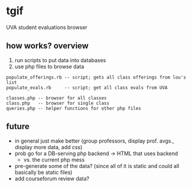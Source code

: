 # tgif
UVA student evaluations browser

## how works? overview
1. run scripts to put data into databases
2. use php files to browse data

```
populate_offerings.rb -- script; gets all class offerings from lou's list
populate_evals.rb     -- script; get all class evals from UVA

classes.php -- browser for all classes
class.php   -- browser for single class
queries.php -- helper functions for other php files
```

## future
- in general just make better (group professors, display prof. avgs., display more data, add css)
- prob go for a DB-serving php backend -> HTML that uses backend
	- vs. the current php mess
- pre-generate some of the data? (since all of it is static and could all basically be static files)
- add courseforum review data?